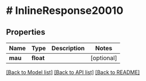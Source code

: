 # # InlineResponse20010

## Properties

Name | Type | Description | Notes
------------ | ------------- | ------------- | -------------
**mau** | **float** |  | [optional]

[[Back to Model list]](../../README.md#models) [[Back to API list]](../../README.md#endpoints) [[Back to README]](../../README.md)
